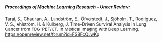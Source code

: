 ##### Proceedings of Machine Learning Research – Under Review:

Tarai, S., Chauhan, A., Lundström, E., Öfverstedt, J., Sjöholm, T., Rodriguez, V. S., Ahlström, H. & Kullberg, J. Time-Driven Survival Analysis in Lung Cancer from FDG-PET/CT. In Medical Imaging with Deep Learning.
https://openreview.net/forum?id=FS8FcQLwKq
